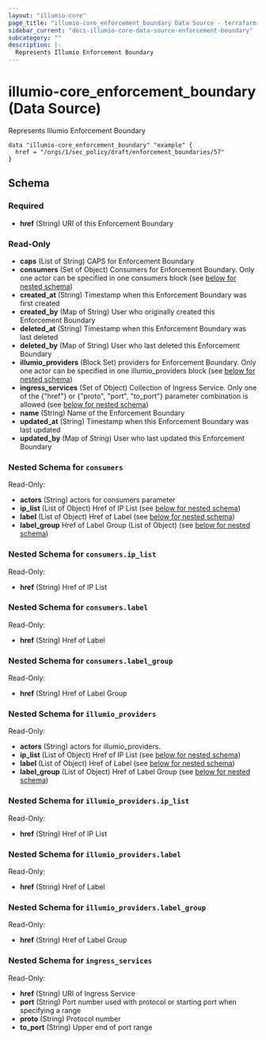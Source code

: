 ```yaml
---
layout: "illumio-core"
page_title: "illumio-core_enforcement_boundary Data Source - terraform-provider-illumio-core"
sidebar_current: "docs-illumio-core-data-source-enforcement-boundary"
subcategory: ""
description: |-
  Represents Illumio Enforcement Boundary
---
```


# illumio-core_enforcement_boundary (Data Source)

Represents Illumio Enforcement Boundary

```hcl
data "illumio-core_enforcement_boundary" "example" {
  href = "/orgs/1/sec_policy/draft/enforcement_boundaries/57"
}
```

## Schema

### Required

- **href** (String) URI of this Enforcement Boundary

### Read-Only

- **caps** (List of String) CAPS for Enforcement Boundary
- **consumers** (Set of Object) Consumers for Enforcement Boundary. Only one actor can be specified in one consumers block (see [below for nested schema](#nestedatt--consumers))
- **created_at** (String) Timestamp when this Enforcement Boundary was first created
- **created_by** (Map of String) User who originally created this Enforcement Boundary
- **deleted_at** (String) Timestamp when this Enforcement Boundary was last deleted
- **deleted_by** (Map of String) User who last deleted this Enforcement Boundary
- **illumio_providers** (Block Set) providers for Enforcement Boundary. Only one actor can be specified in one illumio_providers block (see [below for nested schema](#nestedblock--illumio_providers))
- **ingress_services** (Set of Object) Collection of Ingress Service. Only one of the {"href"} or {"proto", "port", "to_port"} parameter combination is allowed (see [below for nested schema](#nestedatt--ingress_services))
- **name** (String) Name of the Enforcement Boundary
- **updated_at** (String) Timestamp when this Enforcement Boundary was last updated
- **updated_by** (Map of String) User who last updated this Enforcement Boundary

<a id="nestedatt--consumers"></a>
### Nested Schema for `consumers`

Read-Only:

- **actors** (String) actors for consumers parameter
- **ip_list** (List of Object) Href of IP List (see [below for nested schema](#nestedobjatt--consumers--ip_list))
- **label** (List of Object) Href of Label (see [below for nested schema](#nestedobjatt--consumers--label))
- **label_group** Href of Label Group (List of Object) (see [below for nested schema](#nestedobjatt--consumers--label_group))

<a id="nestedobjatt--consumers--ip_list"></a>
### Nested Schema for `consumers.ip_list`

Read-Only:

- **href** (String) Href of IP List


<a id="nestedobjatt--consumers--label"></a>
### Nested Schema for `consumers.label`

Read-Only:

- **href** (String) Href of Label


<a id="nestedobjatt--consumers--label_group"></a>
### Nested Schema for `consumers.label_group`

Read-Only:

- **href** (String) Href of Label Group



<a id="nestedblock--illumio_providers"></a>
### Nested Schema for `illumio_providers`

Read-Only:

- **actors** (String) actors for illumio_providers.
- **ip_list** (List of Object) Href of IP List (see [below for nested schema](#nestedatt--illumio_providers--ip_list))
- **label** (List of Object) Href of Label (see [below for nested schema](#nestedatt--illumio_providers--label))
- **label_group** (List of Object) Href of Label Group (see [below for nested schema](#nestedatt--illumio_providers--label_group))

<a id="nestedatt--illumio_providers--ip_list"></a>
### Nested Schema for `illumio_providers.ip_list`

Read-Only:

- **href** (String) Href of IP List


<a id="nestedatt--illumio_providers--label"></a>
### Nested Schema for `illumio_providers.label`

Read-Only:

- **href** (String) Href of Label


<a id="nestedatt--illumio_providers--label_group"></a>
### Nested Schema for `illumio_providers.label_group`

Read-Only:

- **href** (String) Href of Label Group



<a id="nestedatt--ingress_services"></a>
### Nested Schema for `ingress_services`

Read-Only:

- **href** (String) URI of Ingress Service
- **port** (String) Port number used with protocol or starting port when specifying a range
- **proto** (String) Protocol number
- **to_port** (String) Upper end of port range


